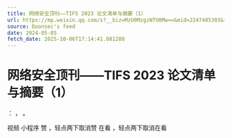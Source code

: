 ```yaml
---
title: 网络安全顶刊——TIFS 2023 论文清单与摘要（1）
url: https://mp.weixin.qq.com/s?__biz=MzU0MzgzNTU0Mw==&mid=2247485303&idx=1&sn=8567b9735a26792c5ec8869855a01194
source: Doonsec's feed
date: 2024-05-05
fetch_date: 2025-10-06T17:14:41.081280
---
```


# 网络安全顶刊——TIFS 2023 论文清单与摘要（1）

：
，
。

视频
小程序
赞
，轻点两下取消赞
在看
，轻点两下取消在看